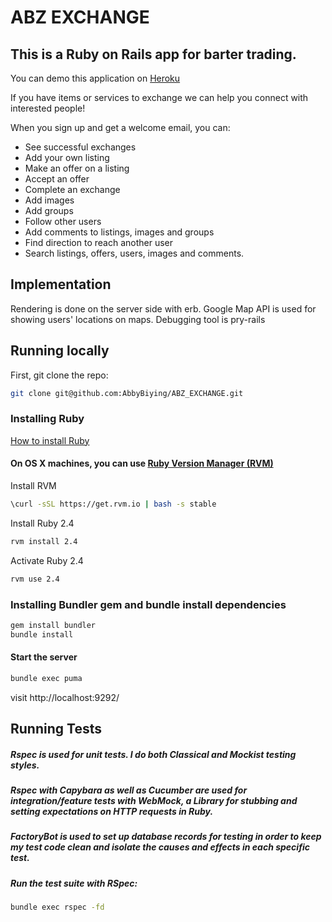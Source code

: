 # ABZ EXCHANGE

## This is a Ruby on Rails app for barter trading.
You can demo this application on [Heroku](http://www.abzexchange.com/) 

If you have items or services to exchange we can help you connect with interested people!

When you sign up and get a welcome email, you can:

* See successful exchanges
* Add your own listing
* Make an offer on a listing
* Accept an offer
* Complete an exchange
* Add images
* Add groups
* Follow other users
* Add comments to listings, images and groups
* Find direction to reach another user
* Search listings, offers, users, images and comments.

## Implementation
Rendering is done on the server side with erb.
Google Map API is used for showing users' locations on maps.
Debugging tool is pry-rails

## Running locally

First, git clone the repo:
```sh
git clone git@github.com:AbbyBiying/ABZ_EXCHANGE.git
```

### Installing Ruby
[How to install Ruby](https://www.ruby-lang.org/en/documentation/installation/)
 

#### On OS X machines, you can use [Ruby Version Manager (RVM)](https://rvm.io/rvm/install)

Install RVM
```sh
\curl -sSL https://get.rvm.io | bash -s stable
```

Install Ruby 2.4
```sh
rvm install 2.4
```

Activate Ruby 2.4
```sh
rvm use 2.4
```

###  Installing Bundler gem and bundle install dependencies

```sh
gem install bundler
bundle install
```
#### Start the server
```sh
bundle exec puma
```
visit http://localhost:9292/

## Running Tests
##### Rspec is used for unit tests. I do both Classical and Mockist testing styles.

##### Rspec with Capybara as well as Cucumber are used for integration/feature tests with WebMock, a Library for stubbing and setting expectations on HTTP requests in Ruby. 

##### FactoryBot is used to set up database records for testing in order to keep my test code clean and isolate the causes and effects in each specific test.


##### Run the test suite with RSpec:
```sh
bundle exec rspec -fd
```
